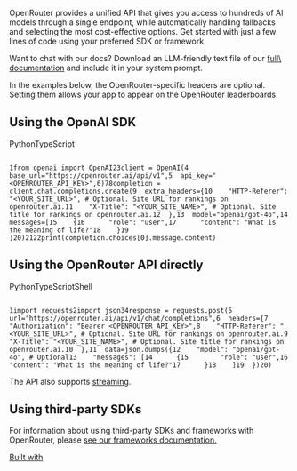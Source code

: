OpenRouter provides a unified API that gives you access to hundreds of AI models through a single endpoint, while automatically handling fallbacks and selecting the most cost-effective options. Get started with just a few lines of code using your preferred SDK or framework.

Want to chat with our docs? Download an LLM-friendly text file of our [full\\
documentation](https://openrouter.ai/docs/llms-full.txt) and include it in your system prompt.

In the examples below, the OpenRouter-specific headers are optional. Setting them allows your app to appear on the OpenRouter leaderboards.

## Using the OpenAI SDK

PythonTypeScript

```code-block text-sm

1from openai import OpenAI23client = OpenAI(4  base_url="https://openrouter.ai/api/v1",5  api_key="<OPENROUTER_API_KEY>",6)78completion = client.chat.completions.create(9  extra_headers={10    "HTTP-Referer": "<YOUR_SITE_URL>", # Optional. Site URL for rankings on openrouter.ai.11    "X-Title": "<YOUR_SITE_NAME>", # Optional. Site title for rankings on openrouter.ai.12  },13  model="openai/gpt-4o",14  messages=[15    {16      "role": "user",17      "content": "What is the meaning of life?"18    }19  ]20)2122print(completion.choices[0].message.content)

```

## Using the OpenRouter API directly

PythonTypeScriptShell

```code-block text-sm

1import requests2import json34response = requests.post(5  url="https://openrouter.ai/api/v1/chat/completions",6  headers={7    "Authorization": "Bearer <OPENROUTER_API_KEY>",8    "HTTP-Referer": "<YOUR_SITE_URL>", # Optional. Site URL for rankings on openrouter.ai.9    "X-Title": "<YOUR_SITE_NAME>", # Optional. Site title for rankings on openrouter.ai.10  },11  data=json.dumps({12    "model": "openai/gpt-4o", # Optional13    "messages": [14      {15        "role": "user",16        "content": "What is the meaning of life?"17      }18    ]19  })20)
```

The API also supports [streaming](https://openrouter.ai/docs/api-reference/streaming).

## Using third-party SDKs

For information about using third-party SDKs and frameworks with OpenRouter, please [see our frameworks documentation.](https://openrouter.ai/docs/community/frameworks)

[Built with](https://buildwithfern.com/?utm_campaign=buildWith&utm_medium=docs&utm_source=openrouter.ai)